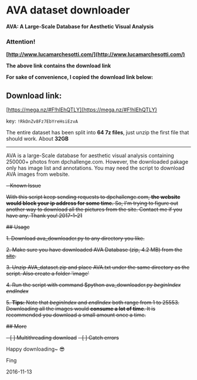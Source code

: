 # AVA dataset downloader

**AVA: A Large-Scale Database for Aesthetic Visual Analysis**


### Attention!
**[http://www.lucamarchesotti.com/](http://www.lucamarchesotti.com/)**

**The above link contains the download link**

**For sake of convenience, I copied the download link below:**

## Download link: 

[https://mega.nz/#F!hIEhQTLY](https://mega.nz/#F!hIEhQTLY) 
  
key: `!RkOnZv8Fz7EbYreHsiEzvA`
  
The entire dataset has been split into **64 7z files**, just unzip the first file that should work. About **32GB**

---
AVA is a large-Scale database for aesthetic visual analysis containing 250000+ photos from dpchallenge.com.
However, the downloaded pakage only has image list and annotations. You may need the script to download AVA images from website.

~~- Known Issue~~

~~With this script keep sending requests to dpchallenge.com, **the website would block your ip address for some time.**
So, I'm trying to figure out another way to download all the pictures from the site.
Contact me if you have any. Thank you!
2017-1-21~~

~~## Usage~~

~~1. Download ava_downloader.py to any directory you like.~~

~~2. Make sure you have downloaded AVA Database (zip, 4.2 MB) from the [site](http://www.lucamarchesotti.com/ava/download/start_download.html).~~

~~3. Unzip AVA_dataset.zip and place AVA.txt under the same directory as the script. Also create a folder 'image'~~

~~4. Run the script with command $python ava_downloader.py *beginIndex endIndex*~~

~~5. **Tips:** Note that *beginIndex* and *endIndex* both range from 1 to 25553. Downloading all the images would **consume a lot of time**. It is recommended you download a small amount once a time.~~

~~## More~~

~~- [ ] Multithreading download~~
~~- [ ] Catch errors~~

Happy downloading~ :sunglasses:

Fing

2016-11-13
